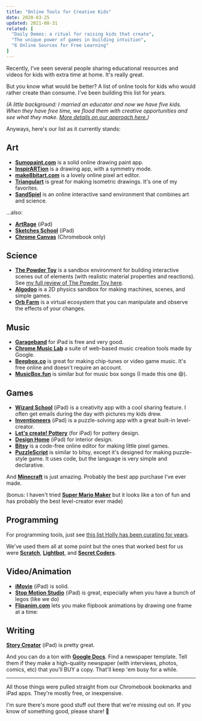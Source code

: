 ```yaml
---
title: "Online Tools for Creative Kids"
date: 2020-03-25
updated: 2021-08-31
related: [
  "Daily Demos: a ritual for raising kids that create",
  "The unique power of games in building intuition",
  "6 Online Sources for Free Learning"
]
---
```


Recently, I've seen several people sharing educational resources and videos for kids with extra time at home. It's really great.

But you know what would be better? A list of online tools for kids who would rather create than consume. I've been building this list for years.

*(A little background: I married an educator and now we have five kids. When they have free time, we flood them with creative opportunities and see what they make. [More details on our approach here.]({{site.url}}/2019/07/16/daily-demos-a-ritual-for-raising-kids-that-create))*

Anyways, here's our list as it currently stands:


## Art

- **[Sumopaint.com](https://sumopaint.com)** is a solid online drawing paint app.
- **[InspirARTion](http://intelloware.com/art/)** is a drawing app, with a symmetry mode.
- **[make8bitart.com](https://make8bitart.com)** is a lovely online pixel art editor.
- **[Triangulart](https://maxwellito.github.io/triangulart)** is great for making isometric drawings. It's one of my favorites.
- **[SandSpiel](https://sandspiel.club/)** is an online interactive sand environment that combines art and science.

…also:

- **[ArtRage](https://www.artrage.com/)** (iPad)
- **[Sketches School](https://apps.apple.com/us/app/tayasui-sketches-school/id1354087061)** (iPad)
- **[Chrome Canvas](https://support.google.com/chromebook/answer/9200774?hl=en)** (Chromebook only)


## Science

- **[The Powder Toy](https://powdertoy.co.uk/)** is a sandbox environment for building interactive scenes out of elements (with realistic material properties and reactions). See [my full review of The Powder Toy here]({{site.url}}/2021/01/18/the-powder-toy/).
- **[Algodoo](http://www.algodoo.com/)** is a 2D physics sandbox for making machines, scenes, and simple games.
- **[Orb Farm](https://orb.farm/)** is a virtual ecosystem that you can manipulate and observe the effects of your changes.

## Music

- **[Garageband](https://apps.apple.com/us/app/garageband/id408709785)** for iPad is free and very good.
- **[Chrome Music Lab](https://musiclab.chromeexperiments.com/)** a suite of web-based music creation tools made by Google.
- **[Beepbox.co](https://beepbox.co)** is great for making chip-tunes or video game music. It's free online and doesn't require an account.
- **[MusicBox.fun](https://musicbox.fun)** is similar but for music box songs (I made this one 😄).


## Games

- **[Wizard School](http://www.duckduckmoose.com/educational-iphone-itouch-apps-for-kids/wizardschool/)** (iPad) is a creativity app with a cool sharing feature. I often get emails during the day with pictures my kids drew.
- **[Inventioneers](https://www.filimundus.com/inventioneers/)** (iPad) is a puzzle-solving app with a great built-in level-creator.
- **[Let's create! Pottery](https://apps.apple.com/us/app/lets-create-pottery-hd-lite/id397756644)** (for iPad) for pottery design.
- **[Design Home](https://apps.apple.com/us/app/design-home/id1010962391)** (iPad) for interior design.
- **[Bitsy](https://make.bitsy.org)** is a code-free online editor for making little pixel games.
- **[PuzzleScript](https://www.puzzlescript.net/editor.html)** is similar to bitsy, except it's designed for making puzzle-style game. It uses code, but the language is very simple and declarative.

And **[Minecraft](https://www.minecraft.net/)** is just amazing. Probably the best app purchase I've ever made.

(bonus: I haven't tried **[Super Mario Maker](https://supermariomaker.nintendo.com/)** but it looks like a ton of fun and has probably the best level-creator ever made)


## Programming

For programming tools, just see [this list Holly has been curating for years](https://github.com/HollyAdele/awesome-programming-for-kids).

We've used them all at some point but the ones that worked best for us were **[Scratch](https://scratch.mit.edu/)**, **[Lightbot](https://lightbot.com/)**, and **[Secret Coders](https://us.macmillan.com/series/secretcoders/)**.


## Video/Animation

- **[iMovie](https://apps.apple.com/us/app/imovie/id377298193)** (iPad) is solid.
- **[Stop Motion Studio](https://www.cateater.com/)** (iPad) is great, especially when you have a bunch of legos (like we do)
- **[Flipanim.com](https://flipanim.com)** lets you make flipbook animations by drawing one frame at a time:


## Writing

**[Story Creator](https://apps.apple.com/us/app/story-creator-easy-story-book-maker-for-kids/id545369477)** (iPad) is pretty great.

And you can do a ton with **[Google Docs](https://docs.google.com/)**. Find a newspaper template. Tell them if they make a high-quality newspaper (with interviews, photos, comics, etc) that you'll BUY a copy. That'll keep 'em busy for a while.

<hr class="section-divider" />

All those things were pulled straight from our Chromebook bookmarks and iPad apps. They're mostly free, or inexpensive.

I'm sure there's more good stuff out there that we're missing out on. If you know of something good, please share! 🙏
